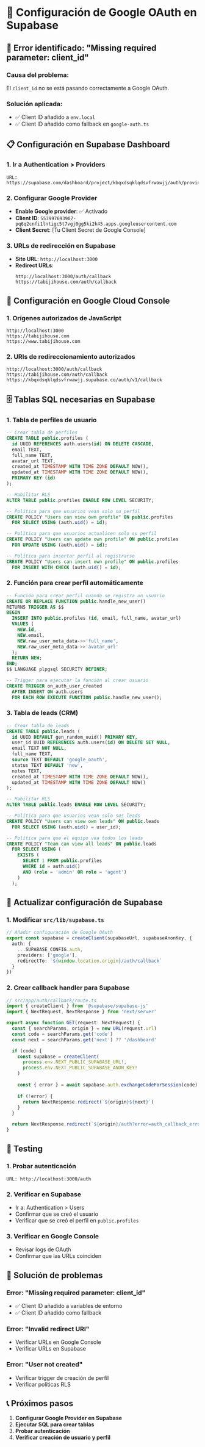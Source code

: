 # 🔧 Configuración de Google OAuth en Supabase

## 🚨 **Error identificado: "Missing required parameter: client_id"**

### **Causa del problema:**
El `client_id` no se está pasando correctamente a Google OAuth.

### **Solución aplicada:**
- ✅ Client ID añadido a `env.local`
- ✅ Client ID añadido como fallback en `google-auth.ts`

## 📋 **Configuración en Supabase Dashboard**

### **1. Ir a Authentication > Providers**
```
URL: https://supabase.com/dashboard/project/kbqxdsqklqdsvfrwawjj/auth/providers
```

### **2. Configurar Google Provider**
- **Enable Google provider**: ✅ Activado
- **Client ID**: `553997693907-pq6q2cnfi1lntigc5t7vgj0gg5ki2k45.apps.googleusercontent.com`
- **Client Secret**: [Tu Client Secret de Google Console]

### **3. URLs de redirección en Supabase**
- **Site URL**: `http://localhost:3000`
- **Redirect URLs**: 
  ```
  http://localhost:3000/auth/callback
  https://tabijihouse.com/auth/callback
  ```

## 🔧 **Configuración en Google Cloud Console**

### **1. Orígenes autorizados de JavaScript**
```
http://localhost:3000
https://tabijihouse.com
https://www.tabijihouse.com
```

### **2. URIs de redireccionamiento autorizados**
```
http://localhost:3000/auth/callback
https://tabijihouse.com/auth/callback
https://kbqxdsqklqdsvfrwawjj.supabase.co/auth/v1/callback
```

## 🗄️ **Tablas SQL necesarias en Supabase**

### **1. Tabla de perfiles de usuario**
```sql
-- Crear tabla de perfiles
CREATE TABLE public.profiles (
  id UUID REFERENCES auth.users(id) ON DELETE CASCADE,
  email TEXT,
  full_name TEXT,
  avatar_url TEXT,
  created_at TIMESTAMP WITH TIME ZONE DEFAULT NOW(),
  updated_at TIMESTAMP WITH TIME ZONE DEFAULT NOW(),
  PRIMARY KEY (id)
);

-- Habilitar RLS
ALTER TABLE public.profiles ENABLE ROW LEVEL SECURITY;

-- Política para que usuarios vean solo su perfil
CREATE POLICY "Users can view own profile" ON public.profiles
  FOR SELECT USING (auth.uid() = id);

-- Política para que usuarios actualicen solo su perfil
CREATE POLICY "Users can update own profile" ON public.profiles
  FOR UPDATE USING (auth.uid() = id);

-- Política para insertar perfil al registrarse
CREATE POLICY "Users can insert own profile" ON public.profiles
  FOR INSERT WITH CHECK (auth.uid() = id);
```

### **2. Función para crear perfil automáticamente**
```sql
-- Función para crear perfil cuando se registra un usuario
CREATE OR REPLACE FUNCTION public.handle_new_user()
RETURNS TRIGGER AS $$
BEGIN
  INSERT INTO public.profiles (id, email, full_name, avatar_url)
  VALUES (
    NEW.id,
    NEW.email,
    NEW.raw_user_meta_data->>'full_name',
    NEW.raw_user_meta_data->>'avatar_url'
  );
  RETURN NEW;
END;
$$ LANGUAGE plpgsql SECURITY DEFINER;

-- Trigger para ejecutar la función al crear usuario
CREATE TRIGGER on_auth_user_created
  AFTER INSERT ON auth.users
  FOR EACH ROW EXECUTE FUNCTION public.handle_new_user();
```

### **3. Tabla de leads (CRM)**
```sql
-- Crear tabla de leads
CREATE TABLE public.leads (
  id UUID DEFAULT gen_random_uuid() PRIMARY KEY,
  user_id UUID REFERENCES auth.users(id) ON DELETE SET NULL,
  email TEXT NOT NULL,
  full_name TEXT,
  source TEXT DEFAULT 'google_oauth',
  status TEXT DEFAULT 'new',
  notes TEXT,
  created_at TIMESTAMP WITH TIME ZONE DEFAULT NOW(),
  updated_at TIMESTAMP WITH TIME ZONE DEFAULT NOW()
);

-- Habilitar RLS
ALTER TABLE public.leads ENABLE ROW LEVEL SECURITY;

-- Política para que usuarios vean solo sus leads
CREATE POLICY "Users can view own leads" ON public.leads
  FOR SELECT USING (auth.uid() = user_id);

-- Política para que el equipo vea todos los leads
CREATE POLICY "Team can view all leads" ON public.leads
  FOR SELECT USING (
    EXISTS (
      SELECT 1 FROM public.profiles 
      WHERE id = auth.uid() 
      AND (role = 'admin' OR role = 'agent')
    )
  );
```

## 🔄 **Actualizar configuración de Supabase**

### **1. Modificar `src/lib/supabase.ts`**
```typescript
// Añadir configuración de Google OAuth
export const supabase = createClient(supabaseUrl, supabaseAnonKey, {
  auth: {
    ...SUPABASE_CONFIG.auth,
    providers: ['google'],
    redirectTo: `${window.location.origin}/auth/callback`
  }
})
```

### **2. Crear callback handler para Supabase**
```typescript
// src/app/auth/callback/route.ts
import { createClient } from '@supabase/supabase-js'
import { NextRequest, NextResponse } from 'next/server'

export async function GET(request: NextRequest) {
  const { searchParams, origin } = new URL(request.url)
  const code = searchParams.get('code')
  const next = searchParams.get('next') ?? '/dashboard'

  if (code) {
    const supabase = createClient(
      process.env.NEXT_PUBLIC_SUPABASE_URL!,
      process.env.NEXT_PUBLIC_SUPABASE_ANON_KEY!
    )
    
    const { error } = await supabase.auth.exchangeCodeForSession(code)
    
    if (!error) {
      return NextResponse.redirect(`${origin}${next}`)
    }
  }

  return NextResponse.redirect(`${origin}/auth?error=auth_callback_error`)
}
```

## 🧪 **Testing**

### **1. Probar autenticación**
```
URL: http://localhost:3000/auth
```

### **2. Verificar en Supabase**
- Ir a: Authentication > Users
- Confirmar que se creó el usuario
- Verificar que se creó el perfil en `public.profiles`

### **3. Verificar en Google Console**
- Revisar logs de OAuth
- Confirmar que las URLs coinciden

## 🚨 **Solución de problemas**

### **Error: "Missing required parameter: client_id"**
- ✅ Client ID añadido a variables de entorno
- ✅ Client ID añadido como fallback

### **Error: "Invalid redirect URI"**
- Verificar URLs en Google Console
- Verificar URLs en Supabase

### **Error: "User not created"**
- Verificar trigger de creación de perfil
- Verificar políticas RLS

## 📞 **Próximos pasos**

1. **Configurar Google Provider en Supabase**
2. **Ejecutar SQL para crear tablas**
3. **Probar autenticación**
4. **Verificar creación de usuario y perfil**

